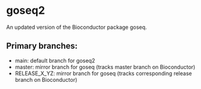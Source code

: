 goseq2
================

An updated version of the Bioconductor package goseq.

## Primary branches:

-   main: default branch for goseq2
-   master: mirror branch for goseq (tracks master branch on
    Bioconductor)
-   RELEASE_X\_YZ: mirror branch for goseq (tracks corresponding release
    branch on Bioconductor)
